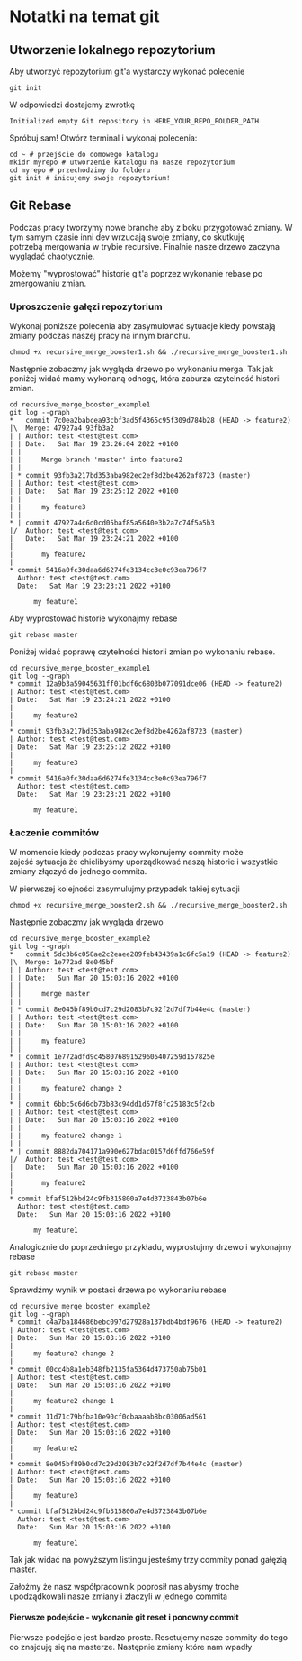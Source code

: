 # Notatki na temat git

## Utworzenie lokalnego repozytorium

Aby utworzyć repozytorium git'a wystarczy wykonać polecenie

```
git init
```

W odpowiedzi dostajemy zwrotkę

```
Initialized empty Git repository in HERE_YOUR_REPO_FOLDER_PATH
```

Spróbuj sam! Otwórz terminal i wykonaj polecenia:

```
cd ~ # przejście do domowego katalogu
mkidr myrepo # utworzenie katalogu na nasze repozytorium
cd myrepo # przechodzimy do folderu
git init # inicujemy swoje repozytorium!
```

## Git Rebase

Podczas pracy tworzymy nowe branche aby z boku przygotować zmiany. W tym samym czasie inni dev wrzucają swoje zmiany, co skutkuję potrzebą mergowania w trybie recursive. Finalnie nasze drzewo zaczyna wyglądać chaotycznie.

Możemy "wyprostować" historie git'a poprzez wykonanie rebase po zmergowaniu zmian.

### Uproszczenie gałęzi repozytorium

Wykonaj poniższe polecenia aby zasymulować sytuacje kiedy powstają zmiany podczas naszej pracy na innym branchu.

```
chmod +x recursive_merge_booster1.sh && ./recursive_merge_booster1.sh
```

Następnie zobaczmy jak wygląda drzewo po wykonaniu merga. Tak jak poniżej widać mamy wykonaną odnogę, która zaburza czytelność historii zmian.

```
cd recursive_merge_booster_example1
git log --graph
*   commit 7c0ea2babcea93cbf3ad5f4365c95f309d784b28 (HEAD -> feature2)
|\  Merge: 47927a4 93fb3a2
| | Author: test <test@test.com>
| | Date:   Sat Mar 19 23:26:04 2022 +0100
| | 
| |     Merge branch 'master' into feature2
| | 
| * commit 93fb3a217bd353aba982ec2ef8d2be4262af8723 (master)
| | Author: test <test@test.com>
| | Date:   Sat Mar 19 23:25:12 2022 +0100
| | 
| |     my feature3
| | 
* | commit 47927a4c6d0cd05baf85a5640e3b2a7c74f5a5b3
|/  Author: test <test@test.com>
|   Date:   Sat Mar 19 23:24:21 2022 +0100
|   
|       my feature2
| 
* commit 5416a0fc30daa6d6274fe3134cc3e0c93ea796f7
  Author: test <test@test.com>
  Date:   Sat Mar 19 23:23:21 2022 +0100
  
      my feature1
```

Aby wyprostować historie wykonajmy rebase

```
git rebase master
```

Poniżej widać poprawę czytelności historii zmian po wykonaniu rebase.

```
cd recursive_merge_booster_example1
git log --graph
* commit 12a9b3a59045631ff01bdf6c6803b077091dce06 (HEAD -> feature2)
| Author: test <test@test.com>
| Date:   Sat Mar 19 23:24:21 2022 +0100
| 
|     my feature2
| 
* commit 93fb3a217bd353aba982ec2ef8d2be4262af8723 (master)
| Author: test <test@test.com>
| Date:   Sat Mar 19 23:25:12 2022 +0100
| 
|     my feature3
| 
* commit 5416a0fc30daa6d6274fe3134cc3e0c93ea796f7
  Author: test <test@test.com>
  Date:   Sat Mar 19 23:23:21 2022 +0100
  
      my feature1
```

### Łaczenie commitów

W momencie kiedy podczas pracy wykonujemy commity może zajeść sytuacja że chielibyśmy uporządkować naszą historie i wszystkie zmiany złączyć do jednego commita.

W pierwszej kolejności zasymulujmy przypadek takiej sytuacji

```
chmod +x recursive_merge_booster2.sh && ./recursive_merge_booster2.sh
```

Następnie zobaczmy jak wygląda drzewo

```
cd recursive_merge_booster_example2
git log --graph
*   commit 5dc3b6c058ae2c2eaee289feb43439a1c6fc5a19 (HEAD -> feature2)
|\  Merge: 1e772ad 8e045bf
| | Author: test <test@test.com>
| | Date:   Sun Mar 20 15:03:16 2022 +0100
| | 
| |     merge master
| | 
| * commit 8e045bf89b0cd7c29d2083b7c92f2d7df7b44e4c (master)
| | Author: test <test@test.com>
| | Date:   Sun Mar 20 15:03:16 2022 +0100
| | 
| |     my feature3
| | 
* | commit 1e772adfd9c458076891529605407259d157825e
| | Author: test <test@test.com>
| | Date:   Sun Mar 20 15:03:16 2022 +0100
| | 
| |     my feature2 change 2
| | 
* | commit 6bbc5c6d6db73b83c94dd1d57f8fc25183c5f2cb
| | Author: test <test@test.com>
| | Date:   Sun Mar 20 15:03:16 2022 +0100
| | 
| |     my feature2 change 1
| | 
* | commit 8882da704171a990e627bdac0157d6ffd766e59f
|/  Author: test <test@test.com>
|   Date:   Sun Mar 20 15:03:16 2022 +0100
|   
|       my feature2
| 
* commit bfaf512bbd24c9fb315800a7e4d3723843b07b6e
  Author: test <test@test.com>
  Date:   Sun Mar 20 15:03:16 2022 +0100
  
      my feature1
```

Analogicznie do poprzedniego przykładu, wyprostujmy drzewo i wykonajmy rebase

```
git rebase master
```

Sprawdźmy wynik w postaci drzewa po wykonaniu rebase

```
cd recursive_merge_booster_example2
git log --graph
* commit c4a7ba184686bebc097d27928a137bdb4bdf9676 (HEAD -> feature2)
| Author: test <test@test.com>
| Date:   Sun Mar 20 15:03:16 2022 +0100
| 
|     my feature2 change 2
| 
* commit 00cc4b8a1eb348fb2135fa5364d473750ab75b01
| Author: test <test@test.com>
| Date:   Sun Mar 20 15:03:16 2022 +0100
| 
|     my feature2 change 1
| 
* commit 11d71c79bfba10e90cf0cbaaaab8bc03006ad561
| Author: test <test@test.com>
| Date:   Sun Mar 20 15:03:16 2022 +0100
| 
|     my feature2
| 
* commit 8e045bf89b0cd7c29d2083b7c92f2d7df7b44e4c (master)
| Author: test <test@test.com>
| Date:   Sun Mar 20 15:03:16 2022 +0100
| 
|     my feature3
| 
* commit bfaf512bbd24c9fb315800a7e4d3723843b07b6e
  Author: test <test@test.com>
  Date:   Sun Mar 20 15:03:16 2022 +0100
  
      my feature1
```

Tak jak widać na powyższym listingu jesteśmy trzy commity ponad gałęzią master.

Założmy że nasz współpracownik poprosił nas abyśmy troche upodządkowali nasze zmiany i złaczyli w jednego commita

#### Pierwsze podejście - wykonanie git reset i ponowny commit

Pierwsze podejście jest bardzo proste. Resetujemy nasze commity do tego co znajduję się na masterze. Następnie zmiany które nam wpadły 